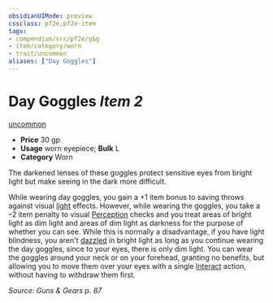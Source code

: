 ```yaml
---
obsidianUIMode: preview
cssclass: pf2e,pf2e-item
tags:
- compendium/src/pf2e/g&g
- item/category/worn
- trait/uncommon
aliases: ["Day Goggles"]
---
```

# Day Goggles *Item 2*  
[uncommon](../../../rules/traits/uncommon.md)  

- **Price** 30 gp
- **Usage** worn eyepiece; **Bulk** L
- **Category** Worn

The darkened lenses of these goggles protect sensitive eyes from bright light but make seeing in the dark more difficult.

While wearing day goggles, you gain a +1 item bonus to saving throws against visual [light](../../../rules/traits/light.md) effects. However, while wearing the goggles, you take a –2 item penalty to visual [Perception](../../skills.md#Perception) checks and you treat areas of bright light as dim light and areas of dim light as darkness for the purpose of whether you can see. While this is normally a disadvantage, if you have light blindness, you aren't [dazzled](../../../rules/conditions.md#Dazzled) in bright light as long as you continue wearing the day goggles, since to your eyes, there is only dim light. You can wear the goggles around your neck or on your forehead, granting no benefits, but allowing you to move them over your eyes with a single [Interact](../../../rules/actions/interact.md) action, without having to withdraw them first.

*Source: Guns & Gears p. 87*